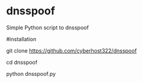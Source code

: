# dnsspoof
Simple Python script to dnsspoof 

#installation

git clone https://github.com/cyberhost322/dnsspoof

cd dnsspoof

python dnsspoof.py

